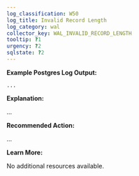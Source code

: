 ```yaml
---
log_classification: W50
log_title: Invalid Record Length
log_category: wal
collector_key: WAL_INVALID_RECORD_LENGTH
tooltip: ?1
urgency: ?2
sqlstate: ?2
---
```


**Example Postgres Log Output:**

```
...
```

**Explanation:**

...

**Recommended Action:**

...

**Learn More:**

No additional resources available.
